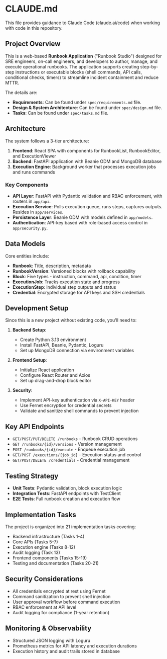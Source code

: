# CLAUDE.md

This file provides guidance to Claude Code (claude.ai/code) when working with code in this repository.

## Project Overview

This is a web-based **Runbook Application** ("Runbook Studio") designed for SRE engineers, on-call engineers, and developers to author, manage, and execute operational runbooks. The application supports creating step-by-step instructions or executable blocks (shell commands, API calls, conditional checks, timers) to streamline incident containment and reduce MTTR.

The details are:
* **Requirements**: Can be found under `spec/requirements.md` file.
* **Design & System Architecture**: Can be found under `spec/design.md` file.
* **Tasks**: Can be found under `spec/tasks.md` file.

## Architecture

The system follows a 3-tier architecture:

1. **Frontend**: React SPA with components for RunbookList, RunbookEditor, and ExecutionViewer
2. **Backend**: FastAPI application with Beanie ODM and MongoDB database
3. **Execution Engine**: Background worker that processes execution jobs and runs commands

### Key Components

- **API Layer**: FastAPI with Pydantic validation and RBAC enforcement, with routers in `app/api`.
- **Execution Service**: Polls execution queue, runs steps, captures outputs. Resides in `app/services`.
- **Persistence Layer**: Beanie ODM with models defined in `app/models`.
- **Authentication**: API-key based with role-based access control in `app/security.py`.

## Data Models

Core entities include:
- **Runbook**: Title, description, metadata
- **RunbookVersion**: Versioned blocks with rollback capability
- **Block**: Five types - instruction, command, api, condition, timer
- **ExecutionJob**: Tracks execution state and progress
- **ExecutionStep**: Individual step outputs and status
- **Credential**: Encrypted storage for API keys and SSH credentials

## Development Setup

Since this is a new project without existing code, you'll need to:

1. **Backend Setup**:
   - Create Python 3.13 environment
   - Install FastAPI, Beanie, Pydantic, Loguru
   - Set up MongoDB connection via environment variables

2. **Frontend Setup**:
   - Initialize React application
   - Configure React Router and Axios
   - Set up drag-and-drop block editor

3. **Security**:
   - Implement API-key authentication via `X-API-KEY` header
   - Use Fernet encryption for credential secrets
   - Validate and sanitize shell commands to prevent injection

## Key API Endpoints

- `GET/POST/PUT/DELETE /runbooks` - Runbook CRUD operations
- `GET /runbooks/{id}/versions` - Version management
- `POST /runbooks/{id}/execute` - Enqueue execution job
- `GET/POST /executions/{job_id}` - Execution status and control
- `GET/POST/DELETE /credentials` - Credential management

## Testing Strategy

- **Unit Tests**: Pydantic validation, block execution logic
- **Integration Tests**: FastAPI endpoints with TestClient
- **E2E Tests**: Full runbook creation and execution flow

## Implementation Tasks

The project is organized into 21 implementation tasks covering:
- Backend infrastructure (Tasks 1-4)
- Core APIs (Tasks 5-7)
- Execution engine (Tasks 8-12)
- Audit logging (Task 13)
- Frontend components (Tasks 15-19)
- Testing and documentation (Tasks 20-21)

## Security Considerations

- All credentials encrypted at rest using Fernet
- Command sanitization to prevent shell injection
- User approval workflow before command execution
- RBAC enforcement at API level
- Audit logging for compliance (1-year retention)

## Monitoring & Observability

- Structured JSON logging with Loguru
- Prometheus metrics for API latency and execution durations
- Execution history and audit trails stored in database
